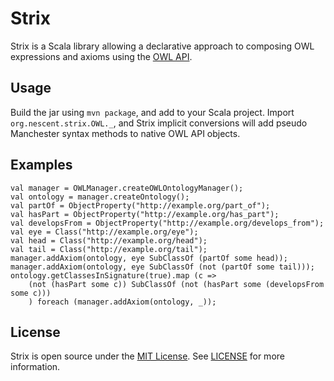 # Strix

Strix is a Scala library allowing a declarative approach to composing OWL expressions and axioms using the [OWL API](http://owlapi.sourceforge.net).

## Usage

Build the jar using `mvn package`, and add to your Scala project. Import `org.nescent.strix.OWL._`, and Strix implicit conversions will add pseudo Manchester syntax methods to native OWL API objects.

## Examples

	val manager = OWLManager.createOWLOntologyManager();
	val ontology = manager.createOntology();
	val partOf = ObjectProperty("http://example.org/part_of");
	val hasPart = ObjectProperty("http://example.org/has_part");
	val developsFrom = ObjectProperty("http://example.org/develops_from");
	val eye = Class("http://example.org/eye");
	val head = Class("http://example.org/head");
	val tail = Class("http://example.org/tail");
	manager.addAxiom(ontology, eye SubClassOf (partOf some head));
	manager.addAxiom(ontology, eye SubClassOf (not (partOf some tail)));
	ontology.getClassesInSignature(true).map (c => 
		(not (hasPart some c)) SubClassOf (not (hasPart some (developsFrom some c)))
		) foreach (manager.addAxiom(ontology, _));

## License

Strix is open source under the [MIT License](http://opensource.org/licenses/MIT).  See [LICENSE](LICENSE) for more information.
